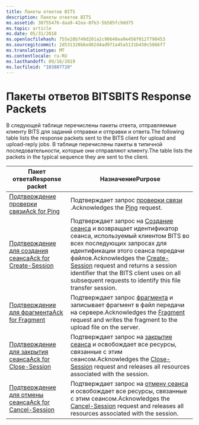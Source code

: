```yaml
---
title: Пакеты ответов BITS
description: Пакеты ответов BITS
ms.assetid: 30755476-daa9-42ea-8fb3-5b505fc9dd75
ms.topic: article
ms.date: 05/31/2018
ms.openlocfilehash: 755e28b749d201a2c90640ea9e456f012f790453
ms.sourcegitcommit: 2d531328b6ed82d4ad971a45a5131b430c5866f7
ms.translationtype: MT
ms.contentlocale: ru-RU
ms.lasthandoff: 09/16/2019
ms.locfileid: "103887720"
---
```

# <a name="bits-response-packets"></a><span data-ttu-id="936fa-103">Пакеты ответов BITS</span><span class="sxs-lookup"><span data-stu-id="936fa-103">BITS Response Packets</span></span>

<span data-ttu-id="936fa-104">В следующей таблице перечислены пакеты ответа, отправляемые клиенту BITS для заданий отправки и отправки и ответа.</span><span class="sxs-lookup"><span data-stu-id="936fa-104">The following table lists the response packets sent to the BITS client for upload and upload-reply jobs.</span></span> <span data-ttu-id="936fa-105">В таблице перечислены пакеты в типичной последовательности, которые они отправляют клиенту.</span><span class="sxs-lookup"><span data-stu-id="936fa-105">The table lists the packets in the typical sequence they are sent to the client.</span></span>



| <span data-ttu-id="936fa-106">Пакет ответа</span><span class="sxs-lookup"><span data-stu-id="936fa-106">Response packet</span></span>                                      | <span data-ttu-id="936fa-107">Назначение</span><span class="sxs-lookup"><span data-stu-id="936fa-107">Purpose</span></span>                                                                                                                                                                                     |
|------------------------------------------------------|---------------------------------------------------------------------------------------------------------------------------------------------------------------------------------------------|
| [<span data-ttu-id="936fa-108">Подтверждение проверки связи</span><span class="sxs-lookup"><span data-stu-id="936fa-108">Ack for Ping</span></span>](ack-for-ping.md)                     | <span data-ttu-id="936fa-109">Подтверждает запрос [проверки связи](ping.md) .</span><span class="sxs-lookup"><span data-stu-id="936fa-109">Acknowledges the [Ping](ping.md) request.</span></span>                                                                                                                                                  |
| [<span data-ttu-id="936fa-110">Подтверждение для создания сеанса</span><span class="sxs-lookup"><span data-stu-id="936fa-110">Ack for Create-Session</span></span>](ack-for-create-session.md) | <span data-ttu-id="936fa-111">Подтверждает запрос на [Создание сеанса](create-session.md) и возвращает идентификатор сеанса, используемый клиентом BITS во всех последующих запросах для идентификации этого сеанса передачи файлов.</span><span class="sxs-lookup"><span data-stu-id="936fa-111">Acknowledges the [Create-Session](create-session.md) request and returns a session identifier that the BITS client uses on all subsequent requests to identify this file transfer session.</span></span> |
| [<span data-ttu-id="936fa-112">Подтверждение для фрагмента</span><span class="sxs-lookup"><span data-stu-id="936fa-112">Ack for Fragment</span></span>](ack-for-fragment.md)             | <span data-ttu-id="936fa-113">Подтверждает запрос [фрагмента](fragment.md) и записывает фрагмент в файл передачи на сервере.</span><span class="sxs-lookup"><span data-stu-id="936fa-113">Acknowledges the [Fragment](fragment.md) request and writes the fragment to the upload file on the server.</span></span>                                                                                 |
| [<span data-ttu-id="936fa-114">Подтверждение для закрытия сеанса</span><span class="sxs-lookup"><span data-stu-id="936fa-114">Ack for Close-Session</span></span>](ack-for-close-session.md)   | <span data-ttu-id="936fa-115">Подтверждает запрос на [закрытие сеанса](close-session.md) и освобождает все ресурсы, связанные с этим сеансом.</span><span class="sxs-lookup"><span data-stu-id="936fa-115">Acknowledges the [Close-Session](close-session.md) request and releases all resources associated with the session.</span></span>                                                                         |
| [<span data-ttu-id="936fa-116">Подтверждение для отмены сеанса</span><span class="sxs-lookup"><span data-stu-id="936fa-116">Ack for Cancel-Session</span></span>](ack-for-cancel-session.md) | <span data-ttu-id="936fa-117">Подтверждает запрос на [отмену сеанса](cancel-session.md) и освобождает все ресурсы, связанные с этим сеансом.</span><span class="sxs-lookup"><span data-stu-id="936fa-117">Acknowledges the [Cancel-Session](cancel-session.md) request and releases all resources associated with the session.</span></span>                                                                       |



 

 

 




